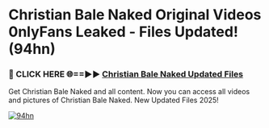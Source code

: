 # Christian Bale Naked Original Videos 0nlyFans Leaked - Files Updated! (94hn)

<h3>🔴 CLICK HERE 🌐==►► <a href="https://tinyurl.com/up5wt9bj" rel="nofollow">Christian Bale Naked Updated Files</a></h3>

Get Christian Bale Naked and all content. Now you can access all videos and pictures of Christian Bale Naked. New Updated Files 2025!

[![94hn](https://i.imgur.com/ABiUzMV.gif)](https://tinyurl.com/up5wt9bj)
